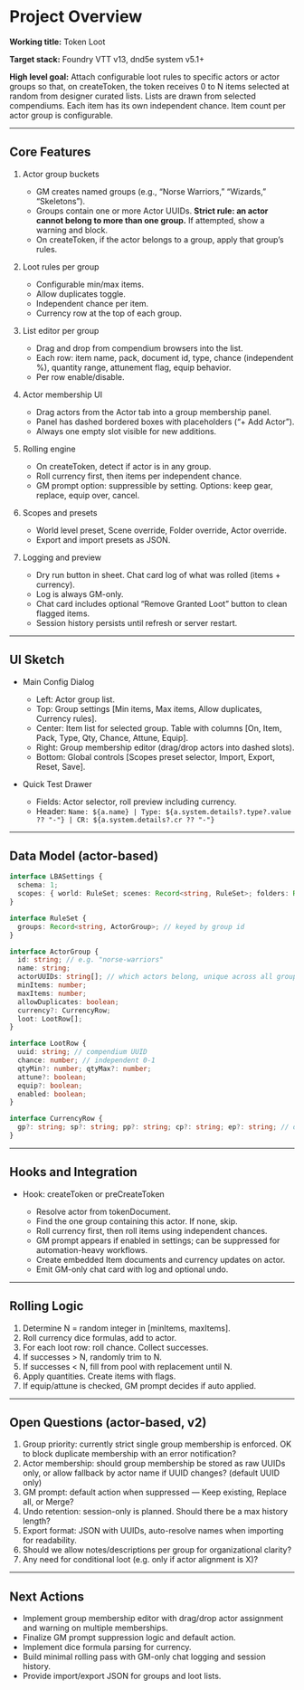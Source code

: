 # Project Overview

**Working title:** Token Loot

**Target stack:** Foundry VTT v13, dnd5e system v5.1+

**High level goal:**
Attach configurable loot rules to specific actors or actor groups so that, on createToken, the token receives 0 to N items selected at random from designer curated lists. Lists are drawn from selected compendiums. Each item has its own independent chance. Item count per actor group is configurable.

---

## Core Features

1. Actor group buckets

   * GM creates named groups (e.g., “Norse Warriors,” “Wizards,” “Skeletons”).
   * Groups contain one or more Actor UUIDs. **Strict rule: an actor cannot belong to more than one group.** If attempted, show a warning and block.
   * On createToken, if the actor belongs to a group, apply that group’s rules.
2. Loot rules per group

   * Configurable min/max items.
   * Allow duplicates toggle.
   * Independent chance per item.
   * Currency row at the top of each group.
3. List editor per group

   * Drag and drop from compendium browsers into the list.
   * Each row: item name, pack, document id, type, chance (independent %), quantity range, attunement flag, equip behavior.
   * Per row enable/disable.
4. Actor membership UI

   * Drag actors from the Actor tab into a group membership panel.
   * Panel has dashed bordered boxes with placeholders (“+ Add Actor”).
   * Always one empty slot visible for new additions.
5. Rolling engine

   * On createToken, detect if actor is in any group.
   * Roll currency first, then items per independent chance.
   * GM prompt option: suppressible by setting. Options: keep gear, replace, equip over, cancel.
6. Scopes and presets

   * World level preset, Scene override, Folder override, Actor override.
   * Export and import presets as JSON.
7. Logging and preview

   * Dry run button in sheet. Chat card log of what was rolled (items + currency).
   * Log is always GM-only.
   * Chat card includes optional “Remove Granted Loot” button to clean flagged items.
   * Session history persists until refresh or server restart.

---

## UI Sketch

* Main Config Dialog

  * Left: Actor group list.
  * Top: Group settings \[Min items, Max items, Allow duplicates, Currency rules].
  * Center: Item list for selected group. Table with columns \[On, Item, Pack, Type, Qty, Chance, Attune, Equip].
  * Right: Group membership editor (drag/drop actors into dashed slots).
  * Bottom: Global controls \[Scopes preset selector, Import, Export, Reset, Save].
* Quick Test Drawer

  * Fields: Actor selector, roll preview including currency.
  * Header: `Name: ${a.name} | Type: ${a.system.details?.type?.value ?? "-"} | CR: ${a.system.details?.cr ?? "-"}`

---

## Data Model (actor-based)

```ts
interface LBASettings {
  schema: 1;
  scopes: { world: RuleSet; scenes: Record<string, RuleSet>; folders: Record<string, RuleSet>; actors: Record<string, RuleSet>; };
}

interface RuleSet {
  groups: Record<string, ActorGroup>; // keyed by group id
}

interface ActorGroup {
  id: string; // e.g. "norse-warriors"
  name: string;
  actorUUIDs: string[]; // which actors belong, unique across all groups
  minItems: number;
  maxItems: number;
  allowDuplicates: boolean;
  currency?: CurrencyRow;
  loot: LootRow[];
}

interface LootRow {
  uuid: string; // compendium UUID
  chance: number; // independent 0-1
  qtyMin?: number; qtyMax?: number;
  attune?: boolean;
  equip?: boolean;
  enabled: boolean;
}

interface CurrencyRow {
  gp?: string; sp?: string; pp?: string; cp?: string; ep?: string; // dice formula strings, e.g. "2d6*10"
}
```

---

## Hooks and Integration

* Hook: createToken or preCreateToken

  * Resolve actor from tokenDocument.
  * Find the one group containing this actor. If none, skip.
  * Roll currency first, then roll items using independent chances.
  * GM prompt appears if enabled in settings; can be suppressed for automation-heavy workflows.
  * Create embedded Item documents and currency updates on actor.
  * Emit GM-only chat card with log and optional undo.

---

## Rolling Logic

1. Determine N = random integer in \[minItems, maxItems].
2. Roll currency dice formulas, add to actor.
3. For each loot row: roll chance. Collect successes.
4. If successes > N, randomly trim to N.
5. If successes < N, fill from pool with replacement until N.
6. Apply quantities. Create items with flags.
7. If equip/attune is checked, GM prompt decides if auto applied.

---

## Open Questions (actor-based, v2)

1. Group priority: currently strict single group membership is enforced. OK to block duplicate membership with an error notification?
2. Actor membership: should group membership be stored as raw UUIDs only, or allow fallback by actor name if UUID changes? (default UUID only)
3. GM prompt: default action when suppressed — Keep existing, Replace all, or Merge?
4. Undo retention: session-only is planned. Should there be a max history length?
5. Export format: JSON with UUIDs, auto-resolve names when importing for readability.
6. Should we allow notes/descriptions per group for organizational clarity?
7. Any need for conditional loot (e.g. only if actor alignment is X)?

---

## Next Actions

* Implement group membership editor with drag/drop actor assignment and warning on multiple memberships.
* Finalize GM prompt suppression logic and default action.
* Implement dice formula parsing for currency.
* Build minimal rolling pass with GM-only chat logging and session history.
* Provide import/export JSON for groups and loot lists.
